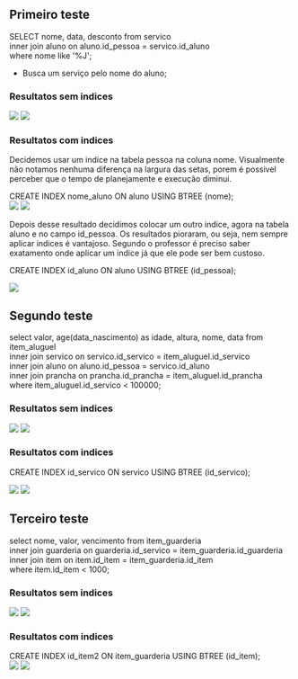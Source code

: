 ## Primeiro teste

SELECT nome, data, desconto from servico <br>
inner join aluno on aluno.id_pessoa = servico.id_aluno<br>
where nome like '%J';<br>

 - Busca um serviço pelo nome do aluno;

### Resultatos sem indices

![](https://github.com/andrebvitoria/Trabalho-Integrado-5-Periodo/blob/master/Banco%20de%20dados/indicesServicos/imagens/semIndice1.PNG)
![](https://github.com/andrebvitoria/Trabalho-Integrado-5-Periodo/blob/master/Banco%20de%20dados/indicesServicos/imagens/semIndiceAnalise1.PNG)

### Resultatos com indices
Decidemos usar um indice na tabela pessoa na coluna nome. Visualmente não notamos nenhuma diferença na largura das setas, porem é possivel perceber que o tempo de planejamente e execução diminui.

CREATE INDEX nome_aluno ON aluno USING BTREE (nome);<br>
![](https://github.com/andrebvitoria/Trabalho-Integrado-5-Periodo/blob/master/Banco%20de%20dados/indicesServicos/imagens/comIndice1.PNG)
![](https://github.com/andrebvitoria/Trabalho-Integrado-5-Periodo/blob/master/Banco%20de%20dados/indicesServicos/imagens/comIndiceAnalise1.PNG)

Depois desse resultado decidimos colocar um outro indice, agora na tabela aluno e no campo id_pessoa. Os resultados pioraram, ou seja, nem sempre aplicar indices é vantajoso. Segundo o professor é preciso saber exatamento onde aplicar um indice já que ele pode ser bem custoso.

CREATE INDEX id_aluno ON aluno USING BTREE (id_pessoa);<br>

![](https://github.com/andrebvitoria/Trabalho-Integrado-5-Periodo/blob/master/Banco%20de%20dados/indicesServicos/imagens/comIndiceAnalise12.PNG)

## Segundo teste

select valor, age(data_nascimento) as idade, altura, nome, data from item_aluguel<br>
inner join servico on servico.id_servico =  item_aluguel.id_servico<br>
inner join aluno on aluno.id_pessoa = servico.id_aluno<br>
inner join prancha on prancha.id_prancha = item_aluguel.id_prancha<br>
where item_aluguel.id_servico < 100000;<br>

### Resultatos sem indices

![](https://github.com/andrebvitoria/Trabalho-Integrado-5-Periodo/blob/master/Banco%20de%20dados/indicesServicos/imagens/SemIndice2.PNG)
![](https://github.com/andrebvitoria/Trabalho-Integrado-5-Periodo/blob/master/Banco%20de%20dados/indicesServicos/imagens/SemIndiceAnalise2.PNG)

### Resultatos com indices
CREATE INDEX id_servico ON servico USING BTREE (id_servico);<br>

![](https://github.com/andrebvitoria/Trabalho-Integrado-5-Periodo/blob/master/Banco%20de%20dados/indicesServicos/imagens/ComIndice2.PNG)
![](https://github.com/andrebvitoria/Trabalho-Integrado-5-Periodo/blob/master/Banco%20de%20dados/indicesServicos/imagens/ComIndiceAnalise2.PNG)



## Terceiro teste

select nome, valor, vencimento from item_guarderia <br>
inner join guarderia on guarderia.id_servico = item_guarderia.id_guarderia<br>
inner join item on item.id_item = item_guarderia.id_item<br>
where item.id_item < 1000;<br>

### Resultatos sem indices
![](https://github.com/andrebvitoria/Trabalho-Integrado-5-Periodo/blob/master/Banco%20de%20dados/indicesServicos/imagens/SemIndice3.PNG)
![](https://github.com/andrebvitoria/Trabalho-Integrado-5-Periodo/blob/master/Banco%20de%20dados/indicesServicos/imagens/SemIndiceAnalise3.PNG)

### Resultatos com indices
CREATE INDEX id_item2 ON item_guarderia USING BTREE (id_item);<br>
![](https://github.com/andrebvitoria/Trabalho-Integrado-5-Periodo/blob/master/Banco%20de%20dados/indicesServicos/imagens/ComIndice3.PNG)
![](https://github.com/andrebvitoria/Trabalho-Integrado-5-Periodo/blob/master/Banco%20de%20dados/indicesServicos/imagens/ComIndiceAnalise3.PNG)


